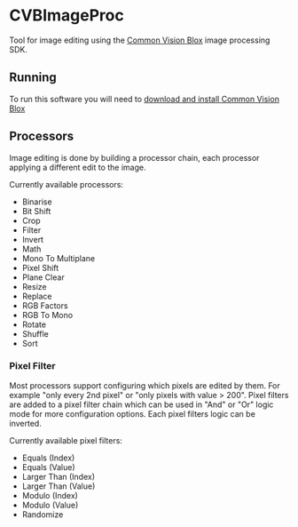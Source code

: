 # CVBImageProc
Tool for image editing using the [Common Vision Blox](https://www.commonvisionblox.com/en/) image processing SDK.

## Running
To run this software you will need to [download and install Common Vision Blox](https://forum.commonvisionblox.com/c/downloads/5)

## Processors
Image editing is done by building a processor chain, each processor applying a different edit to the image.

Currently available processors:
- Binarise
- Bit Shift
- Crop
- Filter
- Invert
- Math
- Mono To Multiplane
- Pixel Shift
- Plane Clear
- Resize
- Replace
- RGB Factors
- RGB To Mono
- Rotate
- Shuffle
- Sort

### Pixel Filter
Most processors support configuring which pixels are edited by them. For example "only every 2nd pixel" or "only pixels with value > 200".
Pixel filters are added to a pixel filter chain which can be used in "And" or "Or" logic mode for more configuration options.
Each pixel filters logic can be inverted.

Currently available pixel filters:
- Equals (Index)
- Equals (Value)
- Larger Than (Index)
- Larger Than (Value)
- Modulo (Index)
- Modulo (Value)
- Randomize
